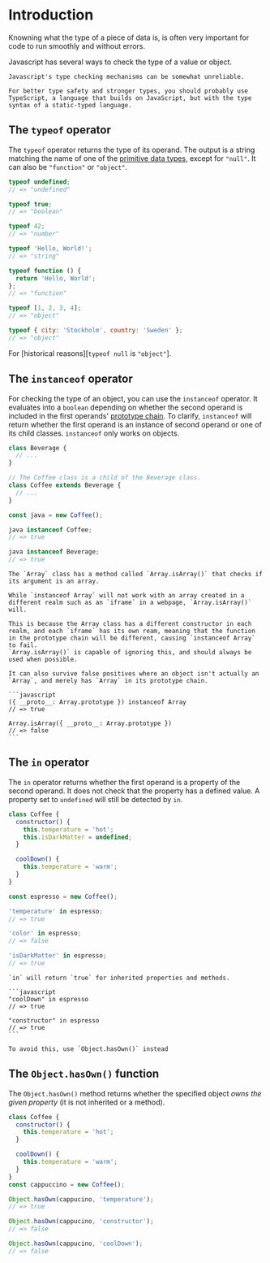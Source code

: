 # Introduction

Knowning what the type of a piece of data is, is often very important for code to run smoothly and without errors.

Javascript has several ways to check the type of a value or object.

```exercism/note
Javascript's type checking mechanisms can be somewhat unreliable.

For better type safety and stronger types, you should probably use TypeScript, a language that builds on JavaScript, but with the type syntax of a static-typed language.
```

## The `typeof` operator

The `typeof` operator returns the type of its operand.
The output is a string matching the name of one of the [primitive data types][primitives], except for `"null"`.
It can also be `"function"` or `"object"`.

```javascript
typeof undefined;
// => "undefined"

typeof true;
// => "boolean"

typeof 42;
// => "number"

typeof 'Hello, World!';
// => "string"

typeof function () {
  return 'Hello, World';
};
// => "function"

typeof [1, 2, 3, 4];
// => "object"

typeof { city: 'Stockholm', country: 'Sweden' };
// => "object"
```

For [historical reasons][`typeof null` is `"object"`].

## The `instanceof` operator

For checking the type of an object, you can use the `instanceof` operator.
It evaluates into a `boolean` depending on whether the second operand is included in the first operands' [prototype chain][prototype chain].
To clarify, `instanceof` will return whether the first operand is an instance of second operand or one of its child classes.
`instanceof` only works on objects.

```javascript
class Beverage {
  // ...
}

// The Coffee class is a child of the Beverage class.
class Coffee extends Beverage {
  // ...
}

const java = new Coffee();

java instanceof Coffee;
// => true

java instanceof Beverage;
// => true
```

````exercism/advanced
The `Array` class has a method called `Array.isArray()` that checks if its argument is an array.

While `instanceof Array` will not work with an array created in a different realm such as an `iframe` in a webpage, `Array.isArray()` will.

This is because the Array class has a different constructor in each realm, and each `iframe` has its own ream, meaning that the function in the prototype chain will be different, causing `instanceof Array` to fail.
`Array.isArray()` is capable of ignoring this, and should always be used when possible.

It can also survive false positives where an object isn't actually an `Array`, and merely has `Array` in its prototype chain.

```javascript
({ __proto__: Array.prototype }) instanceof Array
// => true

Array.isArray({ __proto__: Array.prototype })
// => false
```

````

## The `in` operator

The `in` operator returns whether the first operand is a property of the second operand.
It does not check that the property has a defined value.
A property set to `undefined` will still be detected by `in`.

```javascript
class Coffee {
  constructor() {
    this.temperature = 'hot';
    this.isDarkMatter = undefined;
  }

  coolDown() {
    this.temperature = 'warm';
  }
}

const espresso = new Coffee();

'temperature' in espresso;
// => true

'color' in espresso;
// => false

'isDarkMatter' in espresso;
// => true
````

````exercism/note
`in` will return `true` for inherited properties and methods.

```javascript
"coolDown" in espresso
// => true

"constructor" in espresso
// => true
```

To avoid this, use `Object.hasOwn()` instead
````

## The `Object.hasOwn()` function

The `Object.hasOwn()` method returns whether the specified object _owns the given property_ (it is not inherited or a method).

```javascript
class Coffee {
  constructor() {
    this.temperature = 'hot';
  }

  coolDown() {
    this.temperature = 'warm';
  }
}
const cappuccino = new Coffee();

Object.hasOwn(cappucino, 'temperature');
// => true

Object.hasOwn(cappucino, 'constructor');
// => false

Object.hasOwn(cappucino, 'coolDown');
// => false
```

[primitives]: https://developer.mozilla.org/en-US/docs/Glossary/Primitive
[typeof null is object]: https://2ality.com/2013/10/typeof-null.html
[prototype chain]: https://developer.mozilla.org/en-US/docs/Web/JavaScript/Guide/Inheritance_and_the_prototype_chain
